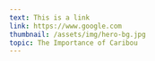 ```yaml
---
text: This is a link
link: https://www.google.com
thumbnail: /assets/img/hero-bg.jpg
topic: The Importance of Caribou
---
```

